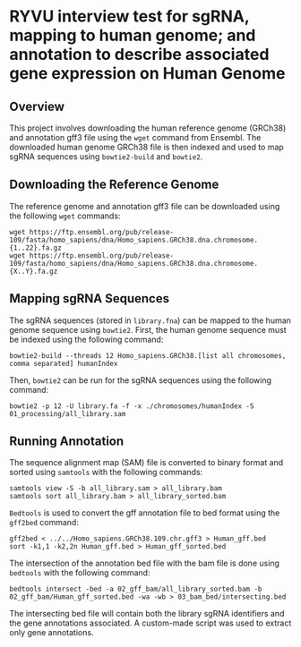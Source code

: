# RYVU interview test for sgRNA, mapping to human genome; and annotation to describe associated gene expression on Human Genome

## Overview
This project involves downloading the human reference genome (GRCh38) and annotation gff3 file using the `wget` command from Ensembl. The downloaded human genome GRCh38 file is then indexed and used to map sgRNA sequences using `bowtie2-build` and `bowtie2`.

## Downloading the Reference Genome

The reference genome and annotation gff3 file can be downloaded using the following `wget` commands:

```
wget https://ftp.ensembl.org/pub/release-109/fasta/homo_sapiens/dna/Homo_sapiens.GRCh38.dna.chromosome.{1..22}.fa.gz
wget https://ftp.ensembl.org/pub/release-109/fasta/homo_sapiens/dna/Homo_sapiens.GRCh38.dna.chromosome.{X..Y}.fa.gz
```

## Mapping sgRNA Sequences

The sgRNA sequences (stored in `library.fna`) can be mapped to the human genome sequence using `bowtie2`. First, the human genome sequence must be indexed using the following command:

```
bowtie2-build --threads 12 Homo_sapiens.GRCh38.[list all chromosomes, comma separated] humanIndex
```

Then, `bowtie2` can be run for the sgRNA sequences using the following command:

```
bowtie2 -p 12 -U library.fa -f -x ./chromosomes/humanIndex -S 01_processing/all_library.sam
```

## Running Annotation

The sequence alignment map (SAM) file is converted to binary format and sorted using `samtools` with the following commands:

```
samtools view -S -b all_library.sam > all_library.bam
samtools sort all_library.bam > all_library_sorted.bam
```

`Bedtools` is used to convert the gff annotation file to bed format using the `gff2bed` command:

```
gff2bed < ../../Homo_sapiens.GRCh38.109.chr.gff3 > Human_gff.bed
sort -k1,1 -k2,2n Human_gff.bed > Human_gff_sorted.bed
```

The intersection of the annotation bed file with the bam file is done using `bedtools` with the following command:

```
bedtools intersect -bed -a 02_gff_bam/all_library_sorted.bam -b 02_gff_bam/Human_gff_sorted.bed -wa -wb > 03_bam_bed/intersecting.bed
```

The intersecting bed file will contain both the library sgRNA identifiers and the gene annotations associated. A custom-made script was used to extract only gene annotations.
